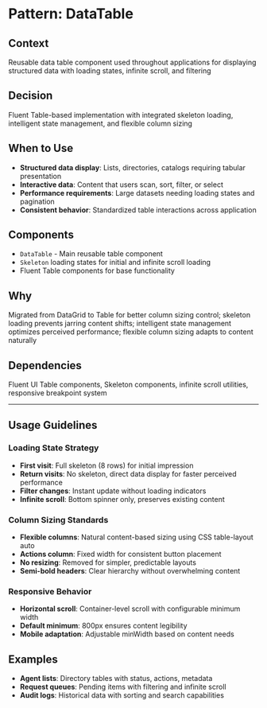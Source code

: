 # Pattern: DataTable

## Context
Reusable data table component used throughout applications for displaying structured data with loading states, infinite scroll, and filtering

## Decision
Fluent Table-based implementation with integrated skeleton loading, intelligent state management, and flexible column sizing

## When to Use
- **Structured data display**: Lists, directories, catalogs requiring tabular presentation
- **Interactive data**: Content that users scan, sort, filter, or select
- **Performance requirements**: Large datasets needing loading states and pagination
- **Consistent behavior**: Standardized table interactions across application

## Components
- `DataTable` - Main reusable table component
- `Skeleton` loading states for initial and infinite scroll loading
- Fluent Table components for base functionality

## Why
Migrated from DataGrid to Table for better column sizing control; skeleton loading prevents jarring content shifts; intelligent state management optimizes perceived performance; flexible column sizing adapts to content naturally

## Dependencies
Fluent UI Table components, Skeleton components, infinite scroll utilities, responsive breakpoint system

---

## Usage Guidelines

### Loading State Strategy
- **First visit**: Full skeleton (8 rows) for initial impression
- **Return visits**: No skeleton, direct data display for faster perceived performance  
- **Filter changes**: Instant update without loading indicators
- **Infinite scroll**: Bottom spinner only, preserves existing content

### Column Sizing Standards
- **Flexible columns**: Natural content-based sizing using CSS table-layout auto
- **Actions column**: Fixed width for consistent button placement
- **No resizing**: Removed for simpler, predictable layouts
- **Semi-bold headers**: Clear hierarchy without overwhelming content

### Responsive Behavior
- **Horizontal scroll**: Container-level scroll with configurable minimum width
- **Default minimum**: 800px ensures content legibility
- **Mobile adaptation**: Adjustable minWidth based on content needs

## Examples

- **Agent lists**: Directory tables with status, actions, metadata
- **Request queues**: Pending items with filtering and infinite scroll
- **Audit logs**: Historical data with sorting and search capabilities